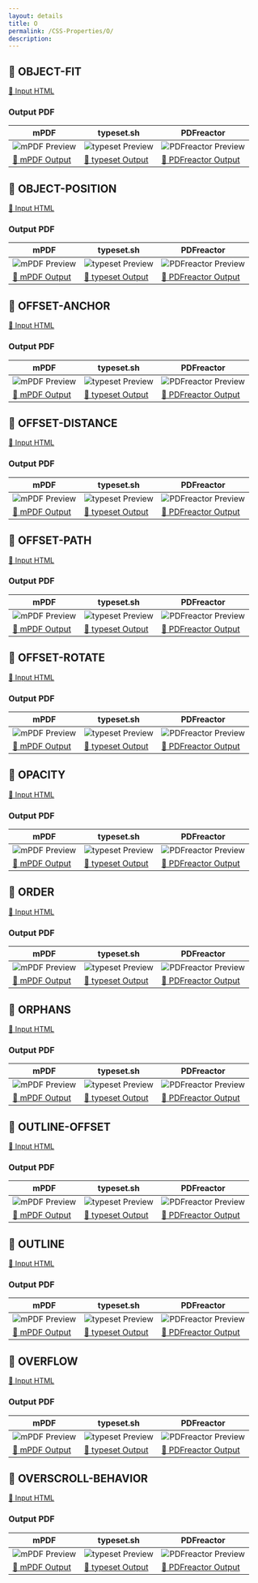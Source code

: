 ```yaml
---
layout: details
title: O
permalink: /CSS-Properties/O/
description: 
---
```




## 🔬 OBJECT-FIT

[📄 Input HTML](https://raw.githubusercontent.com/azettl/compare.html2pdf.tools/master//html/CSS%20Properties/O/object-fit.html)

### Output PDF

| mPDF | typeset.sh | PDFreactor |
|---------|---------|---------|
| ![mPDF Preview](mpdf__html_CSS_Properties_O_object-fit.html.png) | ![typeset Preview](typeset__html_CSS_Properties_O_object-fit.html.png) | ![PDFreactor Preview](pdfreactor__html_CSS_Properties_O_object-fit.html.png) |
| [📕 mPDF Output](mpdf__html_CSS_Properties_O_object-fit.html.pdf) | [📕 typeset Output](typeset__html_CSS_Properties_O_object-fit.html.pdf) | [📕 PDFreactor Output](pdfreactor__html_CSS_Properties_O_object-fit.html.pdf) |

## 🔬 OBJECT-POSITION

[📄 Input HTML](https://raw.githubusercontent.com/azettl/compare.html2pdf.tools/master//html/CSS%20Properties/O/object-position.html)

### Output PDF

| mPDF | typeset.sh | PDFreactor |
|---------|---------|---------|
| ![mPDF Preview](mpdf__html_CSS_Properties_O_object-position.html.png) | ![typeset Preview](typeset__html_CSS_Properties_O_object-position.html.png) | ![PDFreactor Preview](pdfreactor__html_CSS_Properties_O_object-position.html.png) |
| [📕 mPDF Output](mpdf__html_CSS_Properties_O_object-position.html.pdf) | [📕 typeset Output](typeset__html_CSS_Properties_O_object-position.html.pdf) | [📕 PDFreactor Output](pdfreactor__html_CSS_Properties_O_object-position.html.pdf) |

## 🔬 OFFSET-ANCHOR

[📄 Input HTML](https://raw.githubusercontent.com/azettl/compare.html2pdf.tools/master//html/CSS%20Properties/O/offset-anchor.html)

### Output PDF

| mPDF | typeset.sh | PDFreactor |
|---------|---------|---------|
| ![mPDF Preview](mpdf__html_CSS_Properties_O_offset-anchor.html.png) | ![typeset Preview](typeset__html_CSS_Properties_O_offset-anchor.html.png) | ![PDFreactor Preview](pdfreactor__html_CSS_Properties_O_offset-anchor.html.png) |
| [📕 mPDF Output](mpdf__html_CSS_Properties_O_offset-anchor.html.pdf) | [📕 typeset Output](typeset__html_CSS_Properties_O_offset-anchor.html.pdf) | [📕 PDFreactor Output](pdfreactor__html_CSS_Properties_O_offset-anchor.html.pdf) |

## 🔬 OFFSET-DISTANCE

[📄 Input HTML](https://raw.githubusercontent.com/azettl/compare.html2pdf.tools/master//html/CSS%20Properties/O/offset-distance.html)

### Output PDF

| mPDF | typeset.sh | PDFreactor |
|---------|---------|---------|
| ![mPDF Preview](mpdf__html_CSS_Properties_O_offset-distance.html.png) | ![typeset Preview](typeset__html_CSS_Properties_O_offset-distance.html.png) | ![PDFreactor Preview](pdfreactor__html_CSS_Properties_O_offset-distance.html.png) |
| [📕 mPDF Output](mpdf__html_CSS_Properties_O_offset-distance.html.pdf) | [📕 typeset Output](typeset__html_CSS_Properties_O_offset-distance.html.pdf) | [📕 PDFreactor Output](pdfreactor__html_CSS_Properties_O_offset-distance.html.pdf) |

## 🔬 OFFSET-PATH

[📄 Input HTML](https://raw.githubusercontent.com/azettl/compare.html2pdf.tools/master//html/CSS%20Properties/O/offset-path.html)

### Output PDF

| mPDF | typeset.sh | PDFreactor |
|---------|---------|---------|
| ![mPDF Preview](mpdf__html_CSS_Properties_O_offset-path.html.png) | ![typeset Preview](typeset__html_CSS_Properties_O_offset-path.html.png) | ![PDFreactor Preview](pdfreactor__html_CSS_Properties_O_offset-path.html.png) |
| [📕 mPDF Output](mpdf__html_CSS_Properties_O_offset-path.html.pdf) | [📕 typeset Output](typeset__html_CSS_Properties_O_offset-path.html.pdf) | [📕 PDFreactor Output](pdfreactor__html_CSS_Properties_O_offset-path.html.pdf) |

## 🔬 OFFSET-ROTATE

[📄 Input HTML](https://raw.githubusercontent.com/azettl/compare.html2pdf.tools/master//html/CSS%20Properties/O/offset-rotate.html)

### Output PDF

| mPDF | typeset.sh | PDFreactor |
|---------|---------|---------|
| ![mPDF Preview](mpdf__html_CSS_Properties_O_offset-rotate.html.png) | ![typeset Preview](typeset__html_CSS_Properties_O_offset-rotate.html.png) | ![PDFreactor Preview](pdfreactor__html_CSS_Properties_O_offset-rotate.html.png) |
| [📕 mPDF Output](mpdf__html_CSS_Properties_O_offset-rotate.html.pdf) | [📕 typeset Output](typeset__html_CSS_Properties_O_offset-rotate.html.pdf) | [📕 PDFreactor Output](pdfreactor__html_CSS_Properties_O_offset-rotate.html.pdf) |

## 🔬 OPACITY

[📄 Input HTML](https://raw.githubusercontent.com/azettl/compare.html2pdf.tools/master//html/CSS%20Properties/O/opacity.html)

### Output PDF

| mPDF | typeset.sh | PDFreactor |
|---------|---------|---------|
| ![mPDF Preview](mpdf__html_CSS_Properties_O_opacity.html.png) | ![typeset Preview](typeset__html_CSS_Properties_O_opacity.html.png) | ![PDFreactor Preview](pdfreactor__html_CSS_Properties_O_opacity.html.png) |
| [📕 mPDF Output](mpdf__html_CSS_Properties_O_opacity.html.pdf) | [📕 typeset Output](typeset__html_CSS_Properties_O_opacity.html.pdf) | [📕 PDFreactor Output](pdfreactor__html_CSS_Properties_O_opacity.html.pdf) |

## 🔬 ORDER

[📄 Input HTML](https://raw.githubusercontent.com/azettl/compare.html2pdf.tools/master//html/CSS%20Properties/O/order.html)

### Output PDF

| mPDF | typeset.sh | PDFreactor |
|---------|---------|---------|
| ![mPDF Preview](mpdf__html_CSS_Properties_O_order.html.png) | ![typeset Preview](typeset__html_CSS_Properties_O_order.html.png) | ![PDFreactor Preview](pdfreactor__html_CSS_Properties_O_order.html.png) |
| [📕 mPDF Output](mpdf__html_CSS_Properties_O_order.html.pdf) | [📕 typeset Output](typeset__html_CSS_Properties_O_order.html.pdf) | [📕 PDFreactor Output](pdfreactor__html_CSS_Properties_O_order.html.pdf) |

## 🔬 ORPHANS

[📄 Input HTML](https://raw.githubusercontent.com/azettl/compare.html2pdf.tools/master//html/CSS%20Properties/O/orphans.html)

### Output PDF

| mPDF | typeset.sh | PDFreactor |
|---------|---------|---------|
| ![mPDF Preview](mpdf__html_CSS_Properties_O_orphans.html.png) | ![typeset Preview](typeset__html_CSS_Properties_O_orphans.html.png) | ![PDFreactor Preview](pdfreactor__html_CSS_Properties_O_orphans.html.png) |
| [📕 mPDF Output](mpdf__html_CSS_Properties_O_orphans.html.pdf) | [📕 typeset Output](typeset__html_CSS_Properties_O_orphans.html.pdf) | [📕 PDFreactor Output](pdfreactor__html_CSS_Properties_O_orphans.html.pdf) |

## 🔬 OUTLINE-OFFSET

[📄 Input HTML](https://raw.githubusercontent.com/azettl/compare.html2pdf.tools/master//html/CSS%20Properties/O/outline-offset.html)

### Output PDF

| mPDF | typeset.sh | PDFreactor |
|---------|---------|---------|
| ![mPDF Preview](mpdf__html_CSS_Properties_O_outline-offset.html.png) | ![typeset Preview](typeset__html_CSS_Properties_O_outline-offset.html.png) | ![PDFreactor Preview](pdfreactor__html_CSS_Properties_O_outline-offset.html.png) |
| [📕 mPDF Output](mpdf__html_CSS_Properties_O_outline-offset.html.pdf) | [📕 typeset Output](typeset__html_CSS_Properties_O_outline-offset.html.pdf) | [📕 PDFreactor Output](pdfreactor__html_CSS_Properties_O_outline-offset.html.pdf) |

## 🔬 OUTLINE

[📄 Input HTML](https://raw.githubusercontent.com/azettl/compare.html2pdf.tools/master//html/CSS%20Properties/O/outline.html)

### Output PDF

| mPDF | typeset.sh | PDFreactor |
|---------|---------|---------|
| ![mPDF Preview](mpdf__html_CSS_Properties_O_outline.html.png) | ![typeset Preview](typeset__html_CSS_Properties_O_outline.html.png) | ![PDFreactor Preview](pdfreactor__html_CSS_Properties_O_outline.html.png) |
| [📕 mPDF Output](mpdf__html_CSS_Properties_O_outline.html.pdf) | [📕 typeset Output](typeset__html_CSS_Properties_O_outline.html.pdf) | [📕 PDFreactor Output](pdfreactor__html_CSS_Properties_O_outline.html.pdf) |

## 🔬 OVERFLOW

[📄 Input HTML](https://raw.githubusercontent.com/azettl/compare.html2pdf.tools/master//html/CSS%20Properties/O/overflow.html)

### Output PDF

| mPDF | typeset.sh | PDFreactor |
|---------|---------|---------|
| ![mPDF Preview](mpdf__html_CSS_Properties_O_overflow.html.png) | ![typeset Preview](typeset__html_CSS_Properties_O_overflow.html.png) | ![PDFreactor Preview](pdfreactor__html_CSS_Properties_O_overflow.html.png) |
| [📕 mPDF Output](mpdf__html_CSS_Properties_O_overflow.html.pdf) | [📕 typeset Output](typeset__html_CSS_Properties_O_overflow.html.pdf) | [📕 PDFreactor Output](pdfreactor__html_CSS_Properties_O_overflow.html.pdf) |

## 🔬 OVERSCROLL-BEHAVIOR

[📄 Input HTML](https://raw.githubusercontent.com/azettl/compare.html2pdf.tools/master//html/CSS%20Properties/O/overscroll-behavior.html)

### Output PDF

| mPDF | typeset.sh | PDFreactor |
|---------|---------|---------|
| ![mPDF Preview](mpdf__html_CSS_Properties_O_overscroll-behavior.html.png) | ![typeset Preview](typeset__html_CSS_Properties_O_overscroll-behavior.html.png) | ![PDFreactor Preview](pdfreactor__html_CSS_Properties_O_overscroll-behavior.html.png) |
| [📕 mPDF Output](mpdf__html_CSS_Properties_O_overscroll-behavior.html.pdf) | [📕 typeset Output](typeset__html_CSS_Properties_O_overscroll-behavior.html.pdf) | [📕 PDFreactor Output](pdfreactor__html_CSS_Properties_O_overscroll-behavior.html.pdf) |


